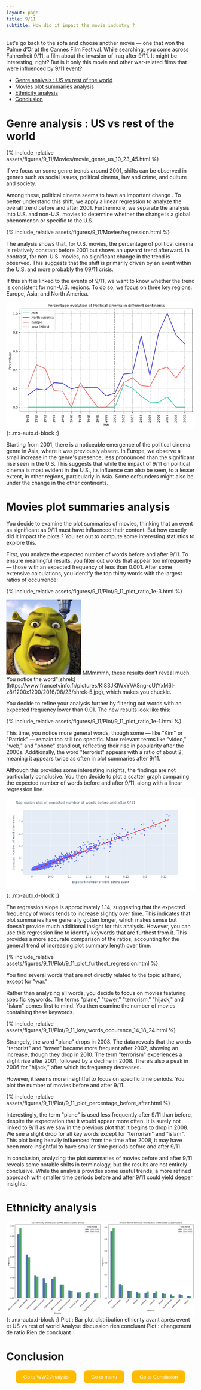 ```yaml
---
layout: page
title: 9/11
subtitle: How did it impact the movie industry ?
---
```




Let's go back to the sofa and choose another movie — one that won the Palme d’Or at the Cannes Film Festival. While searching, you come across Fahrenheit 9/11, a film about the invasion of Iraq after 9/11. It might be interesting, right? But is it only this movie and other war-related films that were influenced by 9/11 event?


- [Genre analysis : US vs rest of the world](#genre-analysis--us-vs-rest-of-the-world)
- [Movies plot summaries analysis](#movies-plot-summaries-analysis)
- [Ethnicity analysis](#ethnicity-analysis)
- [Conclusion](#conclusion)
  

# Genre analysis : US vs rest of the world

{% include_relative assets/figures/9_11/Movies/movie_genre_us_10_23_45.html %} 

If we focus on some genre trends around 2001, shifts can be observed in genres such as social issues, political cinema, law and crime, and culture and society.

Among these, political cinema seems to have an important change . To better understand this shift, we apply a linear regression to analyze the overall trend before and after 2001. Furthermore, we separate the analysis into U.S. and non-U.S. movies to determine whether the change is a global phenomenon or specific to the U.S.

{% include_relative assets/figures/9_11/Movies/regression.html %} 

The analysis shows that, for U.S. movies, the percentage of political cinema is relatively constant before 2001 but shows an upward trend afterward. In contrast, for non-U.S. movies, no significant change in the trend is observed. This suggests that the shift is primarily driven by an event within the U.S. and more probably the 09/11 crisis.

If this shift is linked to the events of 9/11, we want to know whether the trend is consistent for non-U.S. regions. To do so, we focus on three key regions: Europe, Asia, and North America.

![continent_911](/assets/figures/9_11/Movies/9_11_movies_political_cinema_continent.png){: .mx-auto.d-block :}

Starting from 2001, there is a noticeable emergence of the political cinema genre in Asia, where it was previously absent. In Europe, we observe a small increase in the genre's presence, less pronounced than the significant rise seen in the U.S.
This suggests that while the impact of 9/11 on political cinema is most evident in the U.S., its influence can also be seen, to a lesser extent, in other regions, particularly in Asia. Some cofounders might also be under the change in the other continents. 







# Movies plot summaries analysis 

You decide to examine the plot summaries of movies, thinking that an event as significant as 9/11 must have influenced their content. But how exactly did it impact the plots ? You set out to compute some interesting statistics to explore this.

First, you analyze the expected number of words before and after 9/11. To ensure meaningful results, you filter out words that appear too infrequently — those with an expected frequency of less than 0.001. After some extensive calculations, you identify the top thirty words with the largest ratios of occurrence:


{% include_relative assets/figures/9_11/Plot/9_11_plot_ratio_1e-3.html %} 

<img src="assets/img/shrek.jpg" alt="drawing" width="200"/>
MMmmmh, these results don’t reveal much. You notice the word"[shrek](https://www.francetvinfo.fr/pictures/KI83JKIWxYVA8ng-cUtYxM6l-z8/1200x1200/2016/08/23/shrek-5.jpg), which makes you chuckle.

You decide to refine your analysis further by filtering out words with an expected frequency lower than 0.01. The new results look like this:

{% include_relative assets/figures/9_11/Plot/9_11_plot_ratio_1e-1.html %} 

This time, you notice more general words, though some — like "Kim" or "Patrick" — remain too still too specific. More relevant terms like "video," "web," and "phone" stand out, reflecting their rise in popularity after the 2000s. Additionally, the word "terrorist" appears with a ratio of about 2, meaning it appears twice as often in plot summaries after 9/11.

Although this provides some interesting insights, the findings are not particularly conclusive. You then decide to plot a scatter graph comparing the expected number of words before and after 9/11, along with a linear regression line.


![9_11_plot_regression](/assets/figures/9_11/Plot/9_11_plot_regression.png){: .mx-auto.d-block :}

The regression slope is approximately 1.14, suggesting that the expected frequency of words tends to increase slightly over time. This indicates that plot summaries have generally gotten longer, which makes sense but doesn’t provide much additional insight for this analysis. However, you can use this regression line to identify keywords that are furthest from it. This provides a more accurate comparison of the ratios, accounting for the general trend of increasing plot summary length over time.

{% include_relative assets/figures/9_11/Plot/9_11_plot_furthest_regression.html %} 

You find several words that are not directly related to the topic at hand, except for "war."

Rather than analyzing all words, you decide to focus on movies featuring specific keywords. The terms "plane," "tower," "terrorism," "hijack," and "islam" comes first to mind. You then examine the number of movies containing these keywords.

{% include_relative assets/figures/9_11/Plot/9_11_key_words_occurence_14_18_24.html %} 

Strangely, the word "plane" drops in 2008. The data reveals that the words "terrorist" and "tower" became more frequent after 2002, showing an increase, though they drop in 2010. The term "terrorism" experiences a slight rise after 2001, followed by a decline in 2008. There’s also a peak in 2006 for "hijack," after which its frequency decreases.

However, it seems more insightful to focus on specific time periods. You plot the number of movies before and after 9/11.

{% include_relative assets/figures/9_11/Plot/9_11_plot_percentage_before_after.html %} 

Interestingly, the term "plane" is used less frequently after 9/11 than before, despite the expectation that it would appear more often. It is surely not linked to 9/11 as we saw in the previous plot that it begins to drop in 2008. We see a slight drop for all key words except for "terrorism" and "islam". This plot being heavily influenced from the time after 2008, it may have been more insightful to have smaller time periods before and after 9/11. 

In conclusion, analyzing the plot summaries of movies before and after 9/11 reveals some notable shifts in terminology, but the results are not entirely conclusive. While the analysis provides some useful trends, a more refined approach with smaller time periods before and after 9/11 could yield deeper insights.

# Ethnicity analysis
![ethnicity_911](/assets/figures/9_11/Ethnicity/9-11_etchnicty_distribution.png){: .mx-auto.d-block :}
Plot : Bar plot distribution ethicnty avant après event et  US vs rest of world
Analyse discussion rien concluant 
Plot : changement de ratio 
Rien de concluant 


# Conclusion


<div class="redirect-buttons">
  <button class="redirect-button" onclick="window.location.href='{{ '/WW2' | relative_url }}'">Go to WW2 Analysis</button>
  <button class="redirect-button" onclick="window.location.href='{{ '/' | relative_url }}'">Go to menu</button>
  <button class="redirect-button" onclick="window.location.href='{{ '/conclusion' | relative_url }}'">Go to Conclusion</button>
</div>

<style>
.redirect-button {
    margin: 0 10px;
    padding: 10px 20px;
    background-color: #FFBB00;
    color : rgb(48, 48, 48);
    color: white;
    border: none;
    cursor: pointer;
    border-radius: 10px;
  }
  .redirect-button:hover {
    background-color:rgb(48, 48, 48);
    Color: #FFBB00;
  }
  .redirect-buttons {
    display: flex;
    justify-content: center;
    margin-top: 20px;
  }
</style>
